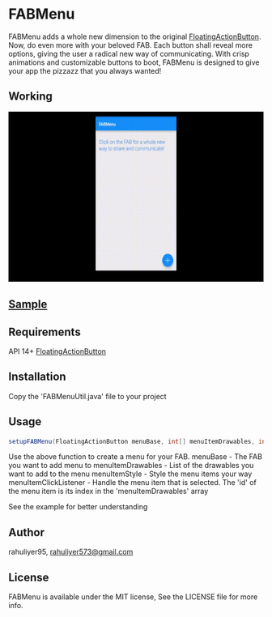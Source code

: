 # FABMenu

FABMenu adds a whole new dimension to the original [FloatingActionButton](https://www.github.com/makovkastar/FloatingActionButton). Now, do even more with your beloved FAB. Each button shall reveal more options, giving the user a radical new way of communicating. With crisp animations and customizable buttons to boot, FABMenu is designed to give your app the pizzazz that you always wanted!

## Working

<img src="art/FABMenu.gif">

## [Sample](https://raw.githubusercontent.com/rahuliyer95/FABMenu/master/sample.apk)

## Requirements

API 14+
[FloatingActionButton](https://github.com/makovkastar/FloatingActionButton)

## Installation

Copy the 'FABMenuUtil.java' file to your project

## Usage

``` java
setupFABMenu(FloatingActionButton menuBase, int[] menuItemDrawables, int menuItemStyle, View.OnClickListener menuItemClickListener);
```

Use the above function to create a menu for your FAB.
menuBase - The FAB you want to add menu to
menuItemDrawables - List of the drawables you want to add to the menu
menuItemStyle - Style the menu items your way
menuItemClickListener - Handle the menu item that is selected. The 'id' of the menu item is its index in the 'menuItemDrawables' array

See the example for better understanding

## Author

rahuliyer95, rahuliyer573@gmail.com

## License

FABMenu is available under the MIT license, See the LICENSE file for more info.
